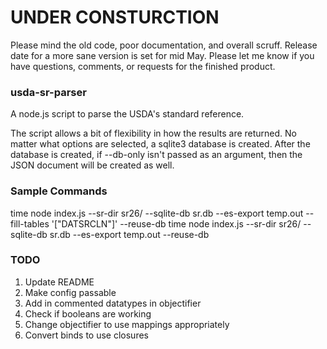 # UNDER CONSTURCTION

Please mind the old code, poor documentation, and overall scruff. Release date
for a more sane version is set for mid May. Please let me know if you have
questions, comments, or requests for the finished product.

### usda-sr-parser

A node.js script to parse the USDA's standard reference.

The script allows a bit of flexibility in how the results are returned. No
matter what options are selected, a sqlite3 database is created. After the
database is created, if --db-only isn't passed as an argument, then the JSON
document will be created as well.

### Sample Commands

time node index.js --sr-dir sr26/ --sqlite-db sr.db --es-export temp.out --fill-tables '["DATSRCLN"]' --reuse-db
time node index.js --sr-dir sr26/ --sqlite-db sr.db --es-export temp.out --reuse-db

### TODO

1. Update README
2. Make config passable
3. Add in commented datatypes in objectifier
4. Check if booleans are working
5. Change objectifier to use mappings appropriately
6. Convert binds to use closures
